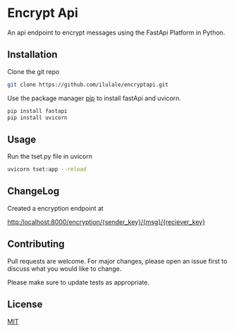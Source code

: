 # Encrypt Api 

An api endpoint to encrypt messages using the FastApi Platform in Python.

## Installation

Clone the git repo
```bash
git clone https://github.com/ilulale/encryptapi.git
```
Use the package manager [pip](https://pip.pypa.io/en/stable/) to install fastApi and uvicorn.

```bash
pip install fastapi
pip install uvicorn
```

## Usage
Run the tset.py file in uvicorn
```bash
uvicorn tset:app --reload 
```
## ChangeLog
Created a encryption endpoint at 

[http:/localhost:8000/encryption/{sender_key}/{msg}/{reciever_key}](http:/localhost:8000/encryption/6/Test/9)

## Contributing
Pull requests are welcome. For major changes, please open an issue first to discuss what you would like to change.

Please make sure to update tests as appropriate.

## License
[MIT](https://choosealicense.com/licenses/mit/)

